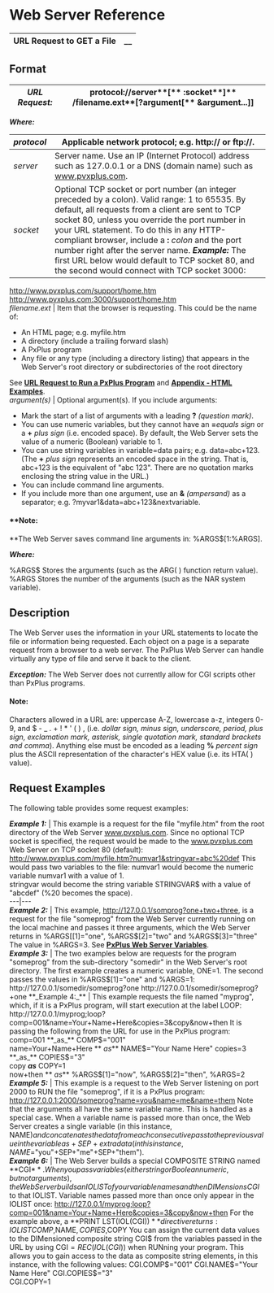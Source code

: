 # Web Server Reference  
  
**URL Request to GET a File** |  **__**  
---|---  
  
## Format

**_URL Request:_** |  protocol://server**[** :socket**]** /filename.ext**[**?argument**[** &argument...**]]**  
---|---  
  
**_Where:_**

_protocol_ |  Applicable network protocol; e.g. http:// or ftp://.  
---|---  
_server_ |  Server name. Use an IP (Internet Protocol) address such as 127.0.0.1 or a DNS (domain name) such as www.pvxplus.com.  
_socket_ |  Optional TCP socket or port number (an integer preceded by a colon). Valid range: 1 to 65535. By default, all requests from a client are sent to TCP socket 80, unless you override the port number in your URL statement. To do this in any HTTP-compliant browser, include a **:**  _colon_ and the port number right after the server name. **_Example:_** The first URL below would default to TCP socket 80, and the second would connect with TCP socket 3000:  
  
http://www.pvxplus.com/support/home.htm   
http://www.pvxplus.com:3000/support/home.htm  
_filename.ext_ |  Item that the browser is requesting. This could be the name of:

  * An HTML page; e.g. myfile.htm
  * A directory (include a trailing forward slash)
  * A PxPlus program
  * Any file or any type (including a directory listing) that appears in the Web Server's root directory or subdirectories of the root directory

See **[URL Request to Run a PxPlus Program](../URL%20Request%20to%20Run%20a%20PxPlus%20Program/Overview.md)** and **[Appendix - HTML Examples](../Appendix%20-%20HTML%20Examples/Overview.md)**.  
_argument(s)_ |  Optional argument(s). If you include arguments:

  * Mark the start of a list of arguments with a leading **?**  _(question_  _mark)_.
  * You can use numeric variables, but they cannot have an **=**_equals sign_ or a **+**  _plus sign_ (i.e. encoded space). By default, the Web Server sets the value of a numeric (Boolean) variable to 1.
  * You can use string variables in variable=data pairs; e.g. data=abc+123. (The **+**  _plus sign_ represents an encoded space in the string. That is, abc+123 is the equivalent of "abc 123". There are no quotation marks enclosing the string value in the URL.)
  * You can include command line arguments.
  * If you include more than one argument, use an **&**  _(ampersand)_ as a separator; e.g. ?myvar1&data=abc+123&nextvariable.



#### **Note:   
**The Web Server saves command line arguments in: %ARGS$[1:%ARGS].  
  
**_Where:_**  
  
%ARGS$ Stores the arguments (such as the ARG( ) function return value).  
%ARGS Stores the number of the arguments (such as the NAR system variable).  
  
## Description

The Web Server uses the information in your URL statements to locate the file or information being requested. Each object on a page is a separate request from a browser to a web server. The PxPlus Web Server can handle virtually any type of file and serve it back to the client.

**_Exception:_** The Web Server does not currently allow for CGI scripts other than PxPlus programs.

#### **Note:**  
Characters allowed in a URL are: uppercase A-Z, lowercase a-z, integers 0-9, and $ - _ . + ! * ' ( ) , (i.e. _dollar sign, minus sign, underscore, period, plus sign, exclamation mark, asterisk, single quotation mark, standard brackets and comma_). Anything else must be encoded as a leading **%**  _percent sign_ plus the ASCII representation of the character's HEX value (i.e. its HTA( ) value).

## Request Examples

The following table provides some request examples:

**_Example 1:_** |  This example is a request for the file "myfile.htm" from the root directory of the Web Server www.pvxplus.com. Since no optional TCP socket is specified, the request would be made to the www.pvxplus.com Web Server on TCP socket 80 (default): http://www.pvxplus.com/myfile.htm?numvar1&stringvar=abc%20def This would pass two variables to the file: numvar1 would become the numeric variable numvar1 with a value of 1.  
stringvar would become the string variable STRINGVAR$ with a value of "abcdef" (%20 becomes the space).  
---|---  
**_Example 2:_** |  This example, http://127.0.0.1/somprog?one+two+three, is a request for the file "someprog" from the Web Server currently running on the local machine and passes it three arguments, which the Web Server returns in %ARGS$[%ARGS] as: %ARGS$[1]="one", %ARGS$[2]="two" and %ARGS$[3]="three" The value in %ARGS=3. See **[PxPlus Web Server Variables](../PxPlus%20Web%20Server%20Variables/Overview.md)**.  
**_Example 3:_** |  The two examples below are requests for the program "someprog" from the sub-directory "somedir" in the Web Server's root directory. The first example creates a numeric variable, ONE=1. The second passes the values in %ARGS$[1]="one" and %ARGS=1: http://127.0.0.1/somedir/someprog?one  
http://127.0.0.1/somedir/someprog?+one  
**_Example 4:_** |  This example requests the file named "myprog", which, if it is a PxPlus program, will start execution at the label LOOP: http://127.0.0.1/myprog;loop?comp=001&name=Your+Name+Here&copies=3&copy&now+then It is passing the following from the URL for use in the PxPlus program: comp=001 **_as_** COMP$="001"  
name=Your+Name+Here ** _as_** NAME$="Your Name Here"  
copies=3 **_as_** COPIES$="3"  
copy **_as_** COPY=1  
now+then ** _as_** %ARGS$[1]="now", %ARGS$[2]="then", %ARGS=2  
**_Example 5:_** |  This example is a request to the Web Server listening on port 2000 to RUN the file "someprog", if it is a PxPlus program: http://127.0.0.1:2000/someprog?name=you&name=me&name=them Note that the arguments all have the same variable name. This is handled as a special case. When a variable name is passed more than once, the Web Server creates a single variable (in this instance, NAME$) and concatenates the data from each consecutive pass to the previous value in the variable as +SEP+extra data (in this instance, NAME$="you"+SEP+"me"+SEP+"them").  
**_Example 6:_** |  The Web Server builds a special COMPOSITE STRING named **CGI$**. When you pass variables (either string or Boolean numeric, but not arguments), the Web Server builds an IOLIST of your variable names and then DIMensions CGI$ to that IOLIST. Variable names passed more than once only appear in the IOLIST once: http://127.0.0.1/myprog;loop?comp=001&name=Your+Name+Here&copies=3&copy&now+then For the example above, a **PRINT LST(IOL(CGI$))** directive returns: IOLIST COMP$,NAME$,COPIES$,COPY You can assign the current data values to the DIMensioned composite string CGI$ from the variables passed in the URL by using CGI$=REC(IOL(CGI$)) when RUNning your program. This allows you to gain access to the data as composite string elements, in this instance, with the following values: CGI.COMP$="001" CGI.NAME$="Your Name Here" CGI.COPIES$="3"  
CGI.COPY=1
